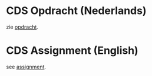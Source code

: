 # CDS Opdracht (Nederlands)

zie [opdracht](<doc/Assignment (NL).md>).

# CDS Assignment (English)

see [assignment](<doc/Assignment (EN).md>).
